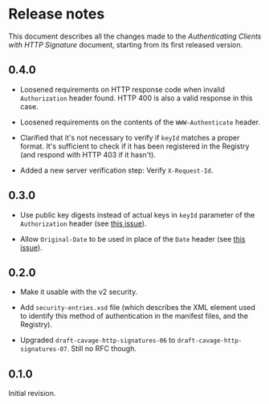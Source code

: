 Release notes
=============

This document describes all the changes made to the *Authenticating Clients
with HTTP Signature* document, starting from its first released version.


0.4.0
-----

* Loosened requirements on HTTP response code when invalid `Authorization`
  header found. HTTP 400 is also a valid response in this case.

* Loosened requirements on the contents of the `WWW-Authenticate` header.

* Clarified that it's not necessary to verify if `keyId` matches a proper
  format. It's sufficient to check if it has been registered in the Registry
  (and respond with HTTP 403 if it hasn't).

* Added a new server verification step: Verify `X-Request-Id`.


0.3.0
-----

* Use public key digests instead of actual keys in `keyId` parameter of the
  `Authorization` header (see
  [this issue](https://github.com/erasmus-without-paper/ewp-specs-sec-cliauth-httpsig/issues/1)).

* Allow `Original-Date` to be used in place of the `Date` header (see
  [this issue](https://github.com/erasmus-without-paper/ewp-specs-sec-srvauth-httpsig/issues/1)).


0.2.0
-----

* Make it usable with the v2 security.

* Add `security-entries.xsd` file (which describes the XML element used to
  identify this method of authentication in the manifest files, and the
  Registry).

* Upgraded `draft-cavage-http-signatures-06` to
  `draft-cavage-http-signatures-07`. Still no RFC though.


0.1.0
-----

Initial revision.
